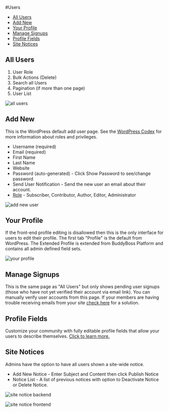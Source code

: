 #Users

*   [All Users](#all-users)
*   [Add New](#add-new)
*   [Your Profile](#your-profile)
*   [Manage Signups](#manage-signups)
*   [Profile Fields](#profile-fields)
*   [Site Notices](#site-notices)

All Users<a name="all-users"></a>
---------

1.  User Role
2.  Bulk Actions (Delete)
3.  Search all Users
4.  Pagination (if more than one page)
5.  User List

![all users](https://www.dropbox.com/s/dmdyjh5dmbez8t6/allusers.jpg?raw=1)

Add New<a name="add-new"></a>
-------

This is the WordPress default add user page. See the [WordPress Codex](https://codex.wordpress.org/Roles_and_Capabilities#Roles) for more information about roles and privileges.

*   Username (required)
*   Email (required)
*   First Name
*   Last Name
*   Website
*   Password (auto-generated) - Click Show Password to see/change password
*   Send User Notification - Send the new user an email about their account.
*   [Role](https://codex.wordpress.org/Roles_and_Capabilities#Roles) - Subscriber, Contributor, Author, Editor, Administrator

![add new user](https://www.dropbox.com/s/zf1x6d4grvbxnem/addnewuser.jpg?raw=1)

Your Profile<a name="your-profile"></a>
------------

If the front-end profile editing is disallowed then this is the only interface for users to edit their profile. The first tab "Profile" is the default from WordPress. The Extended Profile is extended from BuddyBoss Platform and contains all admin defined field sets.

![your profile](https://www.dropbox.com/s/210j7yjerpb51f3/yourprofile.jpg?raw=1)

Manage Signups<a name="manage-signups"></a>
--------------

This is the same page as "All Users" but only shows pending user signups (those who have not yet verified their account via email link). You can manually verify user accounts from this page. If your members are having trouble receiving emails from your site [check here](https://www.buddyboss.com/resources/docs/faqs/members-not-receiving-emails/) for a solution.

Profile Fields<a name="profile-fields"></a>
--------------

Customize your community with fully editable profile fields that allow your users to describe themselves. [Click to learn more.](https://www.buddyboss.com/resources/docs/components/profile-fields/)

Site Notices<a name="site-notices"></a>
------------

Admins have the option to have all users shown a site-wide notice.

*   Add New Notice - Enter Subject and Content then click Publish Notice
*   Notice List - A list of previous notices with option to Deactivate Notice or Delete Notice.

![site notice backend](https://www.dropbox.com/s/4dq2f0ncxgzv1kf/sitenoticebackend.jpg?raw=1)

![site notice frontend](https://www.dropbox.com/s/q1ipcerxbas9cc1/sitenoticefrontend.jpg?raw=1)